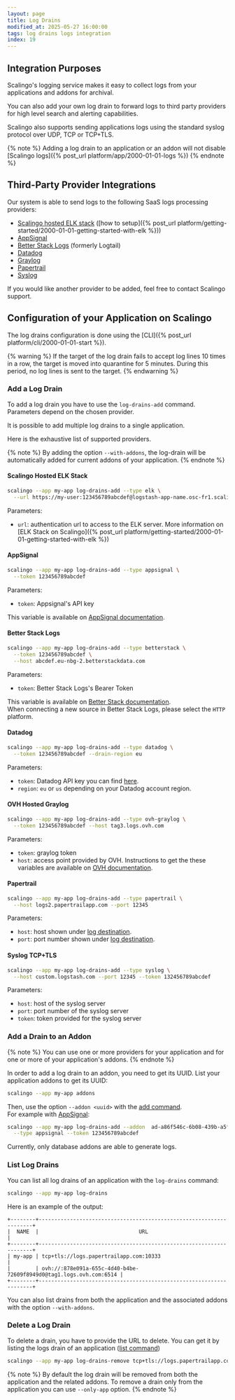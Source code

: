 ```yaml
---
layout: page
title: Log Drains
modified_at: 2025-05-27 16:00:00
tags: log drains logs integration
index: 19
---
```


## Integration Purposes

Scalingo's logging service makes it easy to collect logs from your applications and addons for archival.

You can also add your own log drain to forward logs to third party providers for high level search and alerting capabilities.

Scalingo also supports sending applications logs using the standard syslog protocol over UDP, TCP or TCP+TLS.

{% note %}
Adding a log drain to an application or an addon will not disable
[Scalingo logs]({% post_url platform/app/2000-01-01-logs %})
{% endnote %}

## Third-Party Provider Integrations

Our system is able to send logs to the following SaaS logs processing providers:

- [Scalingo hosted ELK stack](#scalingo-hosted-elk-stack)
  ([how to setup]({% post_url platform/getting-started/2000-01-01-getting-started-with-elk %}))
- [AppSignal](#appsignal)
- [Better Stack Logs](#better-stack-logs) (formerly Logtail)
- [Datadog](#datadog)
- [Graylog](#ovh-hosted-graylog)
- [Papertrail](#papertrail)
- [Syslog](#syslog-tcptls)

If you would like another provider to be added, feel free to contact Scalingo
support.

## Configuration of your Application on Scalingo

The log drains configuration is done using the [CLI]({% post_url platform/cli/2000-01-01-start %}).

{% warning %}
If the target of the log drain fails to accept log lines 10 times in a row, the target is moved into quarantine for 5 minutes. During this period, no log lines is sent to the target.
{% endwarning %}

### Add a Log Drain

To add a log drain you have to use the `log-drains-add`
command. Parameters depend on the chosen provider.

It is possible to add multiple log drains to a single application.

Here is the exhaustive list of supported providers.

{% note %}
By adding the option `--with-addons`, the log-drain will be automatically added for current addons of your application.
{% endnote %}

#### Scalingo Hosted ELK Stack

```bash
scalingo --app my-app log-drains-add --type elk \
  --url https://my-user:123456789abcdef@logstash-app-name.osc-fr1.scalingo.io
```

Parameters:

- `url`: authentication url to access to the ELK server.
  More information on [ELK Stack on
  Scalingo]({% post_url platform/getting-started/2000-01-01-getting-started-with-elk %})

#### AppSignal

```bash
scalingo --app my-app log-drains-add --type appsignal \
  --token 123456789abcdef
```

Parameters:

- `token`: Appsignal's API key

This variable is available on
[AppSignal documentation](https://docs.appsignal.com/logging/configuration.html).

#### Better Stack Logs

```bash
scalingo --app my-app log-drains-add --type betterstack \
  --token 123456789abcdef \
  --host abcdef.eu-nbg-2.betterstackdata.com
```

Parameters:

- `token`: Better Stack Logs's Bearer Token

This variable is available on
[Better Stack documentation](https://betterstack.com/docs/logs/logging-start/).<br>
When connecting a new source in Better Stack Logs, please select the `HTTP` platform.

#### Datadog

```bash
scalingo --app my-app log-drains-add --type datadog \
  --token 123456789abcdef --drain-region eu
```

Parameters:

- `token`: Datadog API key you can find
  [here](https://app.datadoghq.eu/personal-settings/application-keys).
- `region`: `eu` or `us` depending on your Datadog account region.

#### OVH Hosted Graylog

```bash
scalingo --app my-app log-drains-add --type ovh-graylog \
  --token 123456789abcdef --host tag3.logs.ovh.com
```

Parameters:

- `token`: graylog token
- `host`: access point provided by OVH. Instructions to get the these variables
  are available on [OVH
  documentation](https://docs.ovh.com/fr/logs-data-platform/quick-start/).

#### Papertrail

```bash
scalingo --app my-app log-drains-add --type papertrail \
  --host logs2.papertrailapp.com --port 12345
```

Parameters:

- `host`: host shown under [log
  destination](https://papertrailapp.com/account/destinations).
- `port`: port number shown under [log
  destination](https://papertrailapp.com/account/destinations).

#### Syslog TCP+TLS

```bash
scalingo --app my-app log-drains-add --type syslog \
  --host custom.logstash.com --port 12345 --token 132456789abcdef
```

Parameters:

- `host`: host of the syslog server
- `port`: port number of the syslog server
- `token`: token provided for the syslog server

### Add a Drain to an Addon

{% note %}
You can use one or more providers for your application and for one or more of your application's addons.
{% endnote %}

In order to add a log drain to an addon, you need to get its UUID. List your
application addons to get its UUID:

```bash
scalingo --app my-app addons
```

Then, use the option `--addon <uuid>` with the [add command](#add-a-log-drain).\
For example with [AppSignal](#appsignal):

```bash
scalingo --app my-app log-drains-add --addon  ad-a86f546c-6b08-439b-a5fc-6f16ddc9083e \
  --type appsignal --token 123456789abcdef
```

Currently, only database addons are able to generate logs.

### List Log Drains

You can list all log drains of an application with the `log-drains` command:

```bash
scalingo --app my-app log-drains
```

Here is an example of the output:

```
+--------+--------------------------------------------------------------------+
|  NAME  |                                URL                                 |
+--------+--------------------------------------------------------------------+
| my-app | tcp+tls://logs.papertrailapp.com:10333                             |
|        | ovh://:878e091a-655c-4d40-b4be-72609f8949d0@tag1.logs.ovh.com:6514 |
+--------+--------------------------------------------------------------------+
```

You can also list drains from both the application and the associated addons
with the option `--with-addons`.

### Delete a Log Drain

To delete a drain, you have to provide the URL to delete.
You can get it by listing the logs drain of an application ([list
command](#list-log-drains))

```bash
scalingo --app my-app log-drains-remove tcp+tls://logs.papertrailapp.com:10333
```

{% note %}
By default the log drain will be removed from both the application and the
related addons. To remove a drain only from the application you can use
`--only-app` option.
{% endnote %}
